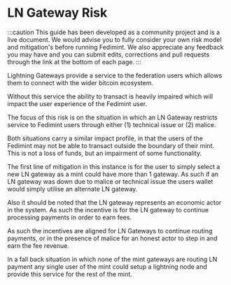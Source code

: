 # LN Gateway Risk

:::caution
This guide has been developed as a community project and is a live document. We would advise you to fully consider your own risk model and mitigation's before running Fedimint. We also appreciate any feedback you may have and you can submit edits, corrections and pull requests through the link at the bottom of each page.
:::

Lightning Gateways provide a service to the federation users which allows them to connect with the wider bitcoin ecosystem. 

Without this service the ability to transact is heavily impaired which will impact the user experience of the Fedimint user.

The focus of this risk is on the situation in which an LN Gateway restricts service to Fedimint users through either (1) technical issue or (2) malice. 

Both situations carry a similar impact profile, in that the users of the Fedimint may not be able to transact outside the boundary of their mint. This is not a loss of funds, but an impairment of some functionality. 

The first line of mitigation in this instance is for the user to simply select a new LN gateway as a mint could have more than 1 gateway. As such if an LN gateway was down due to malice or technical issue the users wallet would simply utilise an alternate LN gateway. 

Also it should be noted that the LN gateway represents an economic actor in the system. As such the incentive is for the LN gateway to continue processing payments in order to earn fees. 

As such the incentives are aligned for LN Gateways to continue routing payments, or in the presence of malice for an honest actor to step in and earn the fee revenue. 

In a fall back situation in which none of the mint gateways are routing LN payment any single user of the mint could setup a lightning node and provide this service for the rest of the mint.
